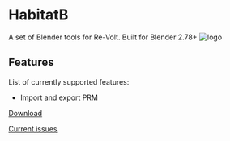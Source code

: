 # HabitatB
A set of Blender tools for Re-Volt. Built for Blender 2.78+
![logo](http://habitat.re-volt.io/habitat_logo.png)

## Features
List of currently supported features:
+ Import and export PRM

[Download](https://github.com/Dummiesman/HabitatB/archive/master.zip)

[Current issues](https://github.com/Dummiesman/HabitatB/issues)
